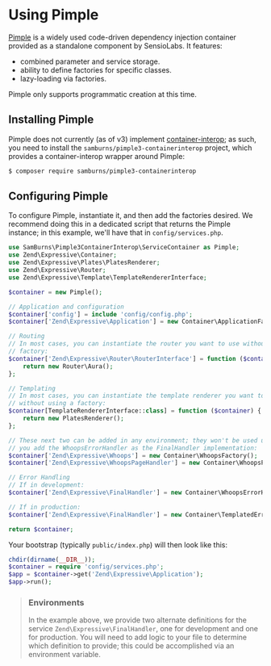 # Using Pimple

[Pimple](http://pimple.sensiolabs.org/) is a widely used code-driven dependency
injection container provided as a standalone component by SensioLabs. It
features:

- combined parameter and service storage.
- ability to define factories for specific classes.
- lazy-loading via factories.

Pimple only supports programmatic creation at this time.

## Installing Pimple

Pimple does not currently (as of v3) implement
[container-interop](https://github.com/container-interop/container-interop); as
such, you need to install the `samburns/pimple3-containerinterop` project, which provides a
container-interop wrapper around Pimple:

```bash
$ composer require samburns/pimple3-containerinterop
```

## Configuring Pimple

To configure Pimple, instantiate it, and then add the factories desired. We
recommend doing this in a dedicated script that returns the Pimple instance; in
this example, we'll have that in `config/services.php`.

```php
use SamBurns\Pimple3ContainerInterop\ServiceContainer as Pimple;
use Zend\Expressive\Container;
use Zend\Expressive\Plates\PlatesRenderer;
use Zend\Expressive\Router;
use Zend\Expressive\Template\TemplateRendererInterface;

$container = new Pimple();

// Application and configuration
$container['config'] = include 'config/config.php';
$container['Zend\Expressive\Application'] = new Container\ApplicationFactory;

// Routing
// In most cases, you can instantiate the router you want to use without using a
// factory:
$container['Zend\Expressive\Router\RouterInterface'] = function ($container) {
    return new Router\Aura();
};

// Templating
// In most cases, you can instantiate the template renderer you want to use
// without using a factory:
$container[TemplateRendererInterface::class] = function ($container) {
    return new PlatesRenderer();
};

// These next two can be added in any environment; they won't be used unless
// you add the WhoopsErrorHandler as the FinalHandler implementation:
$container['Zend\Expressive\Whoops'] = new Container\WhoopsFactory();
$container['Zend\Expressive\WhoopsPageHandler'] = new Container\WhoopsPageHandlerFactory();

// Error Handling
// If in development:
$container['Zend\Expressive\FinalHandler'] = new Container\WhoopsErrorHandlerFactory();

// If in production:
$container['Zend\Expressive\FinalHandler'] = new Container\TemplatedErrorHandlerFactory();

return $container;
```

Your bootstrap (typically `public/index.php`) will then look like this:

```php
chdir(dirname(__DIR__));
$container = require 'config/services.php';
$app = $container->get('Zend\Expressive\Application');
$app->run();
```

> ### Environments
> 
> In the example above, we provide two alternate definitions for the service
> `Zend\Expressive\FinalHandler`, one for development and one for production.
> You will need to add logic to your file to determine which definition to
> provide; this could be accomplished via an environment variable.
